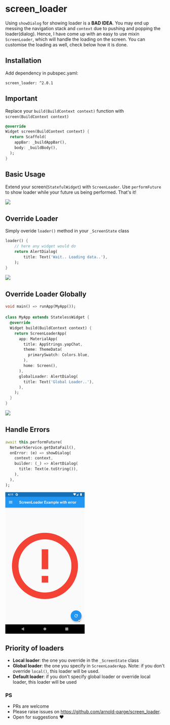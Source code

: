 # screen_loader

Using `showDialog` for showing loader is a **BAD IDEA**. You may end up messing the navigation stack and `context` due to pushing and popping the loader(dialog). Hence, I have come up with an easy to use mixin `ScreenLoader`, which will handle the loading on the screen. You can customise the loading as well, check below how it is done.

## Installation

Add dependency in pubspec.yaml:
```
screen_loader: ^2.0.1
```

## Important
Replace your `build(BuildContext context)` function with `screen(BuildContext context)`

```dart
@override
Widget screen(BuildContext context) {
  return Scaffold(
    appBar: _buildAppBar(),
    body: _buildBody(),
  );
}
```

## Basic Usage

Extend your screen(`StatefulWidget`) with `ScreenLoader`. Use `performFuture` to show loader while your future us being performed. That's it!

<img src="https://raw.githubusercontent.com/arnold-parge/screen_loader/master/example_gifs/basic.gif" width="250" />

## Override Loader

Simply overide `loader()` method in your `_ScreenState` class

```dart
loader() {
    // here any widget would do
    return AlertDialog(
        title: Text('Wait.. Loading data..'),
    );
}
```

<img src="https://raw.githubusercontent.com/arnold-parge/screen_loader/master/example_gifs/local.gif" width="250" />

## Override Loader Globally

```dart
void main() => runApp(MyApp());

class MyApp extends StatelessWidget {
  @override
  Widget build(BuildContext context) {
    return ScreenLoaderApp(
      app: MaterialApp(
        title: AppStrings.yapChat,
        theme: ThemeData(
          primarySwatch: Colors.blue,
        ),
        home: Screen(),
      ),
      globalLoader: AlertDialog(
        title: Text('Global Loader..'),
      ),
    );
  }
}

```

<img src="https://raw.githubusercontent.com/arnold-parge/screen_loader/master/example_gifs/global.gif" width="250" />

## Handle Errors

```dart
await this.performFuture(
  NetworkService.getDataFail(),
  onError: (e) => showDialog(
    context: context,
    builder: (_) => AlertDialog(
      title: Text(e.toString()),
    ),
  ),
);
```

<img src="https://raw.githubusercontent.com/arnold-parge/screen_loader/master/example_gifs/error.gif" width="250" />

## Priority of loaders

- **Local loader**: the one you override in the `_ScreenState` class
- **Global loader**: the one you specify in `ScreenLoaderApp`. Note: if you don't override `local()`, this loader will be used.
- **Default loader**: if you don't specify global loader or override local loader, this loader will be used

### PS 
- PRs are welcome
- Please raise issues on https://github.com/arnold-parge/screen_loader.
- Open for suggestions ❤️